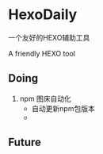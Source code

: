 # HexoDaily

一个友好的HEXO辅助工具

A friendly HEXO tool

## Doing

1. npm 图床自动化
    - 自动更新npm包版本
    - 

## Future

